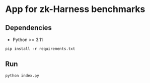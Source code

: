 # App for zk-Harness benchmarks

## Dependencies

* Python >= 3.11

```
pip install -r requirements.txt
```

## Run

```
python index.py
```
